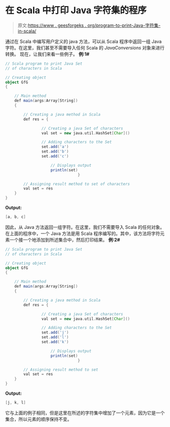 # 在 Scala 中打印 Java 字符集的程序

> 原文:[https://www . geesforgeks . org/program-to-print-Java-字符集-in-scala/](https://www.geeksforgeeks.org/program-to-print-java-set-of-characters-in-scala/)

通过在 Scala 中编写用户定义的 java 方法，可以从 Scala 程序中返回一组 Java 字符。在这里，我们甚至不需要导入任何 Scala 的 *JavaConversions* 对象来进行转换。
现在，让我们来看一些例子。
**例:1#**

```scala
// Scala program to print Java Set 
// of characters in Scala

// Creating object
object GfG
{ 

    // Main method
    def main(args:Array[String])
    {

        // Creating a java method in Scala
        def res = {

                // Creating a java Set of characters 
                val set = new java.util.HashSet[Char]()

                // Adding characters to the Set 
                set.add('a')
                set.add('b')
                set.add('c')

                    // Displays output
                    println(set)
                                }

        // Assigning result method to set of characters
        val set = res
    }
}
```

**Output:**

```scala
[a, b, c]

```

因此，从 Java 方法返回一组字符。在这里，我们不需要导入 Scala 的任何对象。在上面的程序中，一个 Java 方法是用 Scala 程序编写的。其中，该方法将字符元素一个接一个地添加到所述集合中，然后打印结果。
**例:2#**

```scala
// Scala program to print Java Set 
// of characters in Scala

// Creating object
object GfG
{ 

    // Main method
    def main(args:Array[String])
    {

        // Creating a java method in Scala
        def res = {

                // Creating a java Set of characters 
                val set = new java.util.HashSet[Char]()

                // Adding characters to the Set
                set.add('j')
                set.add('l')
                set.add('k')

                    // Displays output
                    println(set)
                                }

        // Assigning result method to set
        val set = res
    }
}
```

**Output:**

```scala
[j, k, l]

```

它与上面的例子相同，但是这里在所述的字符集中增加了一个元素，因为它是一个集合，所以元素的顺序保持不变。